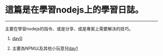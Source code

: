 # 這篇是在學習nodejs上的學習日誌。
------
主要在學習nodejs的指令、或是分享、或是專案上需要解決的技巧。

1. [day0]()

2. 主要為NPM以及其他小玩意兒[day1](https://github.com/fogdingding/nodejs-tutorial/tree/master/Day01)
